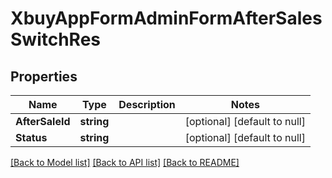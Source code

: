# XbuyAppFormAdminFormAfterSalesSwitchRes

## Properties
Name | Type | Description | Notes
------------ | ------------- | ------------- | -------------
**AfterSaleId** | **string** |  | [optional] [default to null]
**Status** | **string** |  | [optional] [default to null]

[[Back to Model list]](../README.md#documentation-for-models) [[Back to API list]](../README.md#documentation-for-api-endpoints) [[Back to README]](../README.md)

